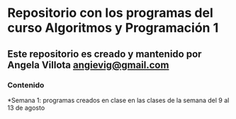 # Repositorio con los programas del curso Algoritmos y Programación 1
## Este repositorio es creado y mantenido por Angela Villota angievig@gmail.com

### Contenido

*Semana 1: programas creados en clase en las clases de la semana del 9 al 13 de agosto


